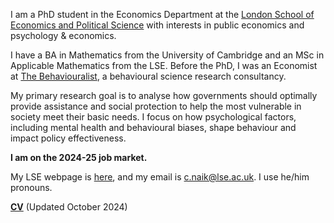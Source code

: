 I am a PhD student in the Economics Department at the [London School of Economics and Political Science](https://www.lse.ac.uk/economics) with interests in public economics and psychology & economics. 

I have a BA in Mathematics from the University of Cambridge and an MSc in Applicable Mathematics from the LSE. Before the PhD, I was an Economist at [The Behaviouralist](https://thebehaviouralist.com/), a behavioural science research consultancy.

My primary research goal is to analyse how governments should optimally provide assistance and social protection to help the most vulnerable in society meet their basic needs. I focus on how psychological factors, including mental health and behavioural biases, shape behaviour and impact policy effectiveness.

**I am on the 2024-25 job market.**

My LSE webpage is [here](https://www.lse.ac.uk/economics/people/research-students/canishk-naik), and my email is [c.naik@lse.ac.uk](mailto:c.naik@lse.ac.uk). I use he/him pronouns.

__[CV](/pdf/CVCN.pdf)__ (Updated October 2024)

<!-- __[Research Statement](/pdf/ Research Statement.pdf")__  -->
